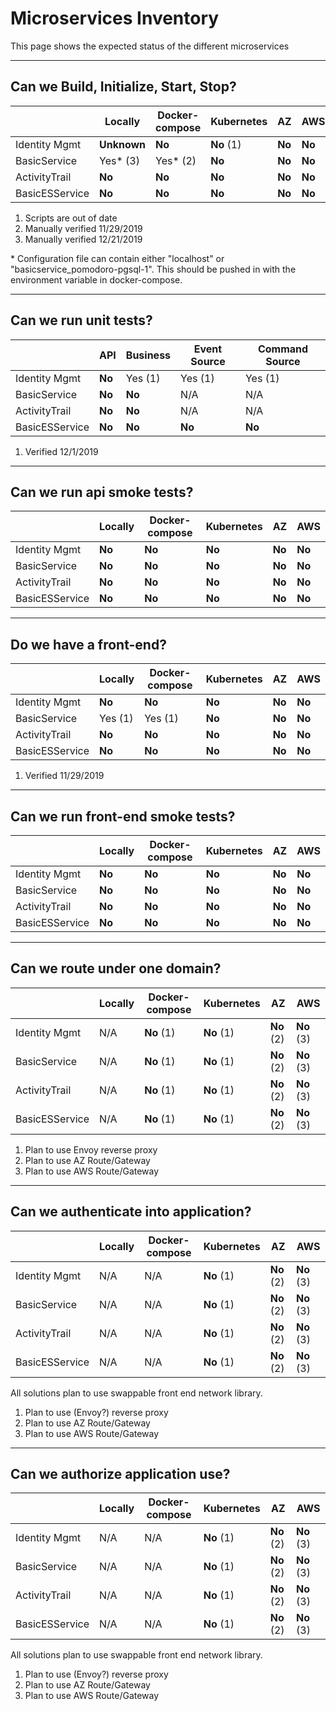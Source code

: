 # Microservices Inventory

This page shows the expected status of the different microservices

----

## Can we Build, Initialize, Start, Stop?

|                   | Locally     | Docker-compose | Kubernetes | AZ     | AWS     |
| ----------------- | ----------- | -------------- | ---------- | ------ | ------- |
| Identity Mgmt     | **Unknown** | **No**         | **No** (1) | **No** | **No**  |
| BasicService      | Yes\* (3)   | Yes\* (2)        | **No**     | **No** | **No**  |
| ActivityTrail     | **No**      | **No**         | **No**     | **No** | **No**  |
| BasicESService    | **No**      | **No**         | **No**     | **No** | **No**  |

1. Scripts are out of date  
2. Manually verified 11/29/2019
3. Manually verified 12/21/2019

\*  Configuration file can contain either "localhost" or "basicservice_pomodoro-pgsql-1". This should be pushed in with the environment variable in docker-compose.

---

## Can we run unit tests?

|                   | API     | Business | Event Source | Command Source  | 
| ----------------- | ------- | -------- | ------------ | --------------- | 
| Identity Mgmt     | **No**  | Yes (1)  | Yes (1)      | Yes (1)         |  
| BasicService      | **No**  | **No**   | N/A          | N/A             |  
| ActivityTrail     | **No**  | **No**   | N/A          | N/A             |  
| BasicESService    | **No**  | **No**   | **No**       | **No**          | 

1. Verified 12/1/2019

---

## Can we run api smoke tests?

|                   | Locally     | Docker-compose | Kubernetes | AZ     | AWS     |
| ----------------- | ----------- | -------------- | ---------- | ------ | ------- |
| Identity Mgmt     | **No**      | **No**         | **No**     | **No** | **No**  | 
| BasicService      | **No**      | **No**         | **No**     | **No** | **No**  | 
| ActivityTrail     | **No**      | **No**         | **No**     | **No** | **No**  | 
| BasicESService    | **No**      | **No**         | **No**     | **No** | **No**  |

---

## Do we have a front-end?

|                   | Locally     | Docker-compose | Kubernetes | AZ     | AWS     |
| ----------------- | ----------- | -------------- | ---------- | ------ | ------- |
| Identity Mgmt     | **No**      | **No**         | **No**     | **No** | **No**  | 
| BasicService      | Yes (1)     | Yes (1)        | **No**     | **No** | **No**  | 
| ActivityTrail     | **No**      | **No**         | **No**     | **No** | **No**  | 
| BasicESService    | **No**      | **No**         | **No**     | **No** | **No**  |

1. Verified 11/29/2019

---

## Can we run front-end smoke tests?

|                   | Locally     | Docker-compose | Kubernetes | AZ     | AWS     |
| ----------------- | ----------- | -------------- | ---------- | ------ | ------- |
| Identity Mgmt     | **No**      | **No**         | **No**     | **No** | **No**  | 
| BasicService      | **No**      | **No**         | **No**     | **No** | **No**  | 
| ActivityTrail     | **No**      | **No**         | **No**     | **No** | **No**  | 
| BasicESService    | **No**      | **No**         | **No**     | **No** | **No**  |

---

## Can we route under one domain?

|                   | Locally     | Docker-compose | Kubernetes | AZ         | AWS         |
| ----------------- | ----------- | -------------- | ---------- | ---------- | ----------- |
| Identity Mgmt     | N/A         | **No** (1)     | **No** (1) | **No** (2) | **No** (3)  | 
| BasicService      | N/A         | **No** (1)     | **No** (1) | **No** (2) | **No** (3)  | 
| ActivityTrail     | N/A         | **No** (1)     | **No** (1) | **No** (2) | **No** (3)  | 
| BasicESService    | N/A         | **No** (1)     | **No** (1) | **No** (2) | **No** (3)  |

1. Plan to use Envoy reverse proxy
2. Plan to use AZ  Route/Gateway
3. Plan to use AWS Route/Gateway

---

## Can we authenticate into application?

|                   | Locally     | Docker-compose | Kubernetes | AZ         | AWS         |
| ----------------- | ----------- | -------------- | ---------- | ---------- | ----------- |
| Identity Mgmt     | N/A         | N/A            | **No** (1) | **No** (2) | **No** (3)  | 
| BasicService      | N/A         | N/A            | **No** (1) | **No** (2) | **No** (3)  | 
| ActivityTrail     | N/A         | N/A            | **No** (1) | **No** (2) | **No** (3)  | 
| BasicESService    | N/A         | N/A            | **No** (1) | **No** (2) | **No** (3)  |

All solutions plan to use swappable front end network library.
1. Plan to use (Envoy?) reverse proxy
2. Plan to use AZ  Route/Gateway
3. Plan to use AWS Route/Gateway

---

## Can we authorize application use?

|                   | Locally     | Docker-compose | Kubernetes | AZ         | AWS         |
| ----------------- | ----------- | -------------- | ---------- | ---------- | ----------- |
| Identity Mgmt     | N/A         | N/A            | **No** (1) | **No** (2) | **No** (3)  | 
| BasicService      | N/A         | N/A            | **No** (1) | **No** (2) | **No** (3)  | 
| ActivityTrail     | N/A         | N/A            | **No** (1) | **No** (2) | **No** (3)  | 
| BasicESService    | N/A         | N/A            | **No** (1) | **No** (2) | **No** (3)  |

All solutions plan to use swappable front end network library.
1. Plan to use (Envoy?) reverse proxy
2. Plan to use AZ  Route/Gateway
3. Plan to use AWS Route/Gateway

